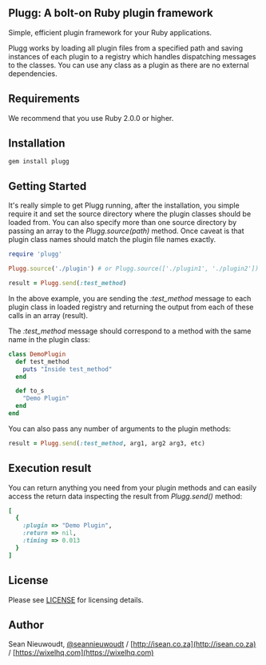 ## Plugg: A bolt-on Ruby plugin framework

Simple, efficient plugin framework for your Ruby applications.

Plugg works by loading all plugin files from a specified path and saving instances of each plugin to a registry which handles dispatching messages to the classes. You can
use any class as a plugin as there are no external dependencies.

Requirements
-----------------

We recommend that you use Ruby 2.0.0 or higher.

Installation
-----------------

    gem install plugg

Getting Started
-----------------

It's really simple to get Plugg running, after the installation, you simple require it and set the source directory where the plugin classes should be loaded from. You can also specify more than one source directory by passing an array to the *Plugg.source(path)* method. Once caveat is that plugin class names should match the plugin file names exactly.

```ruby
require 'plugg'

Plugg.source('./plugin') # or Plugg.source(['./plugin1', './plugin2'])

result = Plugg.send(:test_method)
```

In the above example, you are sending the *:test_method* message to each plugin class in loaded registry and returning the output from each of these calls in an array (result).

The *:test_method* message should correspond to a method with the same name in the plugin class:

```ruby
class DemoPlugin
  def test_method
    puts "Inside test_method"
  end

  def to_s
    "Demo Plugin"
  end
end
```

You can also pass any number of arguments to the plugin methods:

```ruby
result = Plugg.send(:test_method, arg1, arg2 arg3, etc)
```

Execution result
-----------------

You can return anything you need from your plugin methods and can easily access the return data inspecting the result from *Plugg.send()* method:

```ruby
[
  {
    :plugin => "Demo Plugin",
    :return => nil,
    :timing => 0.013
  }
]
```


License
-----------------

Please see [LICENSE](https://github.com/Wixel/Plugg/blob/master/LICENSE) for licensing details.

Author
-----------------

Sean Nieuwoudt, [@seannieuwoudt](https://twitter.com/seannieuwoudt) / [http://isean.co.za](http://isean.co.za) / [https://wixelhq.com](https://wixelhq.com)
